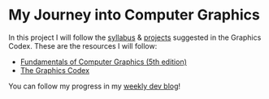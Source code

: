 # My Journey into Computer Graphics

In this project I will follow the [syllabus](https://graphicscodex.com/syllabus.xml) & [projects](https://graphicscodex.com/projects/projects/index.html) suggested in the Graphics Codex. These are the resources I will follow:

* [Fundamentals of Computer Graphics (5th edition)](https://www.goodreads.com/book/show/57281611-fundamentals-of-computer-graphics)
* [The Graphics Codex](https://graphicscodex.com/)


You can follow my progress in my [weekly dev blog](https://eric-buitron.hashnode.dev/)!

